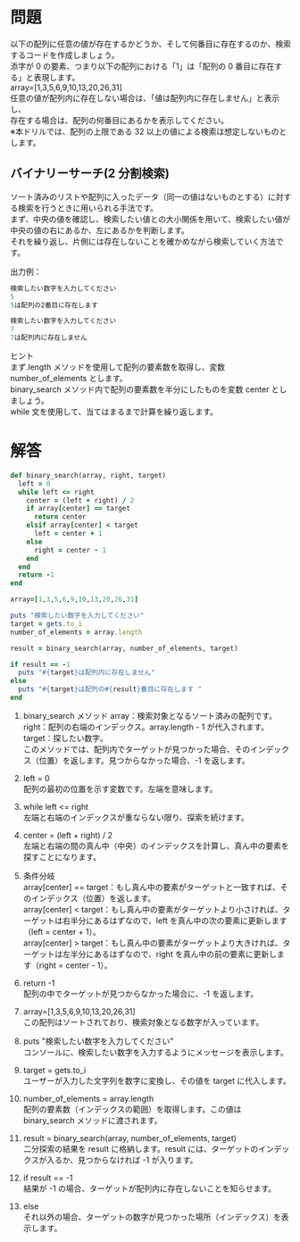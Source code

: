 # 問題

以下の配列に任意の値が存在するかどうか、そして何番目に存在するのか、検索するコードを作成しましょう。  
添字が 0 の要素、つまり以下の配列における「1」は「配列の 0 番目に存在する」と表現します。  
array=[1,3,5,6,9,10,13,20,26,31]  
任意の値が配列内に存在しない場合は、「値は配列内に存在しません」と表示し、  
存在する場合は、配列の何番目にあるかを表示してください。  
※本ドリルでは、配列の上限である 32 以上の値による検索は想定しないものとします。

## バイナリーサーチ(2 分割検索)

ソート済みのリストや配列に入ったデータ（同一の値はないものとする）に対する検索を行うときに用いられる手法です。  
まず、中央の値を確認し、検索したい値との大小関係を用いて、検索したい値が中央の値の右にあるか、左にあるかを判断します。  
それを繰り返し、片側には存在しないことを確かめながら検索していく方法です。

出力例：

```ruby
検索したい数字を入力してください
5
5は配列の2番目に存在します
```

```ruby
検索したい数字を入力してください
7
7は配列内に存在しません
```

ヒント  
まず.length メソッドを使用して配列の要素数を取得し、変数 number_of_elements とします。  
binary_search メソッド内で配列の要素数を半分にしたものを変数 center としましょう。  
while 文を使用して、当てはまるまで計算を繰り返します。

# 解答

```ruby
def binary_search(array, right, target)
  left = 0
  while left <= right
    center = (left + right) / 2
    if array[center] == target
      return center
    elsif array[center] < target
      left = center + 1
    else
      right = center - 1
    end
  end
  return -1
end

array=[1,3,5,6,9,10,13,20,26,31]

puts "検索したい数字を入力してください"
target = gets.to_i
number_of_elements = array.length

result = binary_search(array, number_of_elements, target)

if result == -1
  puts "#{target}は配列内に存在しません"
else
  puts "#{target}は配列の#{result}番目に存在します "
end
```

1. binary_search メソッド
   array：検索対象となるソート済みの配列です。  
   right：配列の右端のインデックス。array.length - 1 が代入されます。  
   target：探したい数字。  
   このメソッドでは、配列内でターゲットが見つかった場合、そのインデックス（位置）を返します。見つからなかった場合、-1 を返します。

2. left = 0  
   配列の最初の位置を示す変数です。左端を意味します。

3. while left <= right  
   左端と右端のインデックスが重ならない限り、探索を続けます。

4. center = (left + right) / 2  
   左端と右端の間の真ん中（中央）のインデックスを計算し、真ん中の要素を探すことになります。

5. 条件分岐  
   array[center] == target：もし真ん中の要素がターゲットと一致すれば、そのインデックス（位置）を返します。  
   array[center] < target：もし真ん中の要素がターゲットより小さければ、ターゲットは右半分にあるはずなので、left を真ん中の次の要素に更新します（left = center + 1）。  
   array[center] > target：もし真ん中の要素がターゲットより大きければ、ターゲットは左半分にあるはずなので、right を真ん中の前の要素に更新します（right = center - 1）。

6. return -1  
   配列の中でターゲットが見つからなかった場合に、-1 を返します。

7. array=[1,3,5,6,9,10,13,20,26,31]  
   この配列はソートされており、検索対象となる数字が入っています。

8. puts "検索したい数字を入力してください"  
   コンソールに、検索したい数字を入力するようにメッセージを表示します。

9. target = gets.to_i  
   ユーザーが入力した文字列を数字に変換し、その値を target に代入します。

10. number_of_elements = array.length  
    配列の要素数（インデックスの範囲）を取得します。この値は binary_search メソッドに渡されます。

11. result = binary_search(array, number_of_elements, target)  
    二分探索の結果を result に格納します。result には、ターゲットのインデックスが入るか、見つからなければ -1 が入ります。

12. if result == -1  
    結果が -1 の場合、ターゲットが配列内に存在しないことを知らせます。

13. else  
    それ以外の場合、ターゲットの数字が見つかった場所（インデックス）を表示します。
